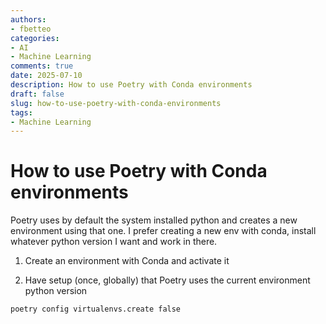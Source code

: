 ```yaml
---
authors:
- fbetteo
categories:
- AI
- Machine Learning 
comments: true
date: 2025-07-10
description: How to use Poetry with Conda environments
draft: false
slug: how-to-use-poetry-with-conda-environments
tags:
- Machine Learning
---
```


# How to use Poetry with Conda environments

Poetry uses by default the system installed python and creates a new environment using that one. I prefer creating a new env with conda, install whatever python version I want and work in there.

1) Create an environment with Conda and activate it

2) Have setup (once, globally) that Poetry uses the current environment python version
```bash
poetry config virtualenvs.create false
```